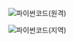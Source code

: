 ![파이썬코드(원격)](https://user-images.githubusercontent.com/113485036/192679325-19c5f847-76f6-4b64-b763-b975bf2f34e3.PNG)

![파이썬코드(지역)](https://user-images.githubusercontent.com/113485036/192679362-5361e84a-42d3-4a0b-925a-a799cfc4fe95.PNG)
